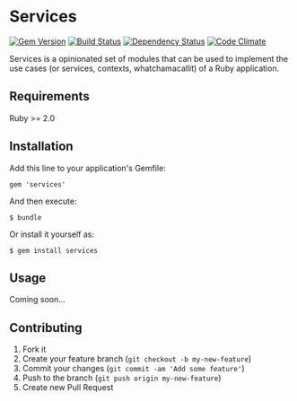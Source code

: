 # Services

[![Gem Version](https://badge.fury.io/rb/services.png)](http://badge.fury.io/rb/services)
[![Build Status](https://secure.travis-ci.org/krautcomputing/services.png)](http://travis-ci.org/krautcomputing/services)
[![Dependency Status](https://gemnasium.com/krautcomputing/services.png)](https://gemnasium.com/krautcomputing/services)
[![Code Climate](https://codeclimate.com/github/krautcomputing/services.png)](https://codeclimate.com/github/krautcomputing/services)

Services is a opinionated set of modules that can be used to implement the use cases (or services, contexts, whatchamacallit) of a Ruby application.

## Requirements

Ruby >= 2.0

## Installation

Add this line to your application's Gemfile:

    gem 'services'

And then execute:

    $ bundle

Or install it yourself as:

    $ gem install services

## Usage

Coming soon...

## Contributing

1. Fork it
2. Create your feature branch (`git checkout -b my-new-feature`)
3. Commit your changes (`git commit -am 'Add some feature'`)
4. Push to the branch (`git push origin my-new-feature`)
5. Create new Pull Request
